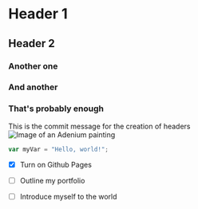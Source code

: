 # Header 1
## Header 2
### Another one
### And another
### That's probably enough

This is the commit message for the creation of headers
![Image of an Adenium painting](https://soltech.com/cdn/shop/files/DesertRose_2048x.jpg?v=1685979426)

``` javascript
var myVar = "Hello, world!";
```

- [x] Turn on Github Pages
- [ ] Outline my portfolio
- [ ] Introduce myself to the world
  
